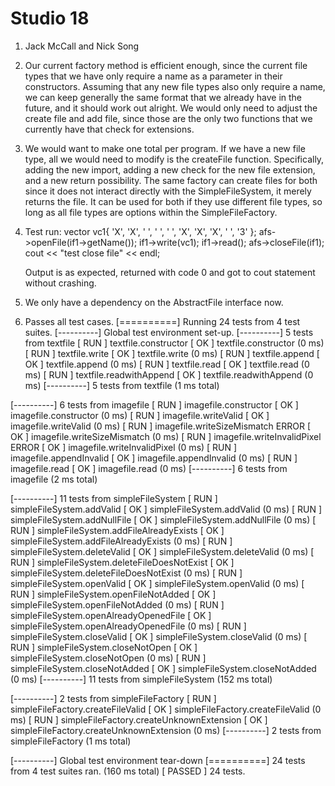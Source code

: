 # Studio 18

1. Jack McCall and Nick Song

2. Our current factory method is efficient enough, since the current file types that we have only require a name
as a parameter in their constructors. Assuming that any new file types also only require a name, we can keep generally
the same format that we already have in the future, and it should work out alright. We would only need to adjust
the create file and add file, since those are the only two functions that we currently have that check for extensions.

3. We would want to make one total per program. If we have a new file type, all we would need to modify is the createFile
function. Specifically, adding the new import, adding a new check for the new file extension, and a new return possibility.
The same factory can create files for both since it does not interact directly with the SimpleFileSystem, it merely
returns the file. It can be used for both if they use different file types, so long as all file types are options within 
the SimpleFileFactory.

4. Test run:
    vector<char> vc1{ 'X', 'X', ' ', ' ', ' ', 'X', 'X', 'X', ' ', '3' };
    afs->openFile(if1->getName());
    if1->write(vc1);
    if1->read();
    afs->closeFile(if1);
    cout << "test close file" << endl;

    Output is as expected, returned with code 0 and got to cout statement without crashing.

5. We only have a dependency on the AbstractFile interface now.

6. Passes all test cases.
[==========] Running 24 tests from 4 test suites.
[----------] Global test environment set-up.
[----------] 5 tests from textfile
[ RUN      ] textfile.constructor
[       OK ] textfile.constructor (0 ms)
[ RUN      ] textfile.write
[       OK ] textfile.write (0 ms)
[ RUN      ] textfile.append
[       OK ] textfile.append (0 ms)
[ RUN      ] textfile.read
[       OK ] textfile.read (0 ms)
[ RUN      ] textfile.readwithAppend
[       OK ] textfile.readwithAppend (0 ms)
[----------] 5 tests from textfile (1 ms total)

[----------] 6 tests from imagefile
[ RUN      ] imagefile.constructor
[       OK ] imagefile.constructor (0 ms)
[ RUN      ] imagefile.writeValid
[       OK ] imagefile.writeValid (0 ms)
[ RUN      ] imagefile.writeSizeMismatch
ERROR
[       OK ] imagefile.writeSizeMismatch (0 ms)
[ RUN      ] imagefile.writeInvalidPixel
ERROR
[       OK ] imagefile.writeInvalidPixel (0 ms)
[ RUN      ] imagefile.appendInvalid
[       OK ] imagefile.appendInvalid (0 ms)
[ RUN      ] imagefile.read
[       OK ] imagefile.read (0 ms)
[----------] 6 tests from imagefile (2 ms total)

[----------] 11 tests from simpleFileSystem
[ RUN      ] simpleFileSystem.addValid
[       OK ] simpleFileSystem.addValid (0 ms)
[ RUN      ] simpleFileSystem.addNullFile
[       OK ] simpleFileSystem.addNullFile (0 ms)
[ RUN      ] simpleFileSystem.addFileAlreadyExists
[       OK ] simpleFileSystem.addFileAlreadyExists (0 ms)
[ RUN      ] simpleFileSystem.deleteValid
[       OK ] simpleFileSystem.deleteValid (0 ms)
[ RUN      ] simpleFileSystem.deleteFileDoesNotExist
[       OK ] simpleFileSystem.deleteFileDoesNotExist (0 ms)
[ RUN      ] simpleFileSystem.openValid
[       OK ] simpleFileSystem.openValid (0 ms)
[ RUN      ] simpleFileSystem.openFileNotAdded
[       OK ] simpleFileSystem.openFileNotAdded (0 ms)
[ RUN      ] simpleFileSystem.openAlreadyOpenedFile
[       OK ] simpleFileSystem.openAlreadyOpenedFile (0 ms)
[ RUN      ] simpleFileSystem.closeValid
[       OK ] simpleFileSystem.closeValid (0 ms)
[ RUN      ] simpleFileSystem.closeNotOpen
[       OK ] simpleFileSystem.closeNotOpen (0 ms)
[ RUN      ] simpleFileSystem.closeNotAdded
[       OK ] simpleFileSystem.closeNotAdded (0 ms)
[----------] 11 tests from simpleFileSystem (152 ms total)

[----------] 2 tests from simpleFileFactory
[ RUN      ] simpleFileFactory.createFileValid
[       OK ] simpleFileFactory.createFileValid (0 ms)
[ RUN      ] simpleFileFactory.createUnknownExtension
[       OK ] simpleFileFactory.createUnknownExtension (0 ms)
[----------] 2 tests from simpleFileFactory (1 ms total)

[----------] Global test environment tear-down
[==========] 24 tests from 4 test suites ran. (160 ms total)
[  PASSED  ] 24 tests.